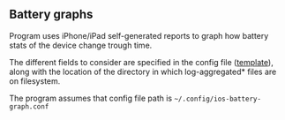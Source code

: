 ## Battery graphs
Program uses iPhone/iPad self-generated reports to graph how battery stats of the device change trough time.

The different fields to consider are specified in the config file ([template](template.conf)), along with the location of the directory in which log-aggregated* files are on filesystem.

The program assumes that config file path is `~/.config/ios-battery-graph.conf`